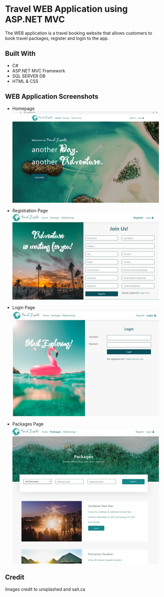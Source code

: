 # Travel WEB Application using ASP.NET MVC

The WEB application is a travel booking website that allows customers to book travel packages, register and login to the app.

## Built With
- C#
- ASP.NET MVC Framework
- SQL SERVER DB
- HTML & CSS


## WEB Application Screenshots
- Homepage
![Home Page](https://github.com/yves-sait/ASP.NET-MVC-TRAVEL-WEB-APP/blob/master/Screenshots/home.jpg "Home Page")

- Registration Page
![Reg Page](https://github.com/yves-sait/ASP.NET-MVC-TRAVEL-WEB-APP/blob/master/Screenshots/reg.jpg "Reg Page")

- Login Page
![Login Page](https://github.com/yves-sait/ASP.NET-MVC-TRAVEL-WEB-APP/blob/master/Screenshots/login.jpg "Login Page")

- Packages Page
![Login Page](https://github.com/yves-sait/ASP.NET-MVC-TRAVEL-WEB-APP/blob/master/Screenshots/packages.jpg "Login Page")


## Credit
Images credit to unsplashed and sait.ca
